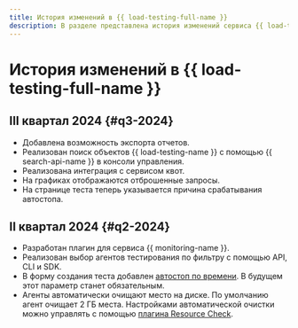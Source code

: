 ```yaml
---
title: История изменений в {{ load-testing-full-name }}
description: В разделе представлена история изменений сервиса {{ load-testing-name }}.
---
```


# История изменений в {{ load-testing-full-name }}

## III квартал 2024 {#q3-2024}

* Добавлена возможность экспорта отчетов.
* Реализован поиск объектов {{ load-testing-name }} с помощью {{ search-api-name }} в консоли управления.
* Реализована интеграция с сервисом квот.
* На графиках отображаются отброшенные запросы.
* На странице теста теперь указывается причина срабатывания автостопа.

## II квартал 2024 {#q2-2024}

* Разработан плагин для сервиса {{ monitoring-name }}.
* Реализован выбор агентов тестирования по фильтру с помощью API, CLI и SDK.
* В форму создания теста добавлен [автостоп по времени](./concepts/auto-stop.md). В будущем этот параметр станет обязательным.
* Агенты автоматически очищают место на диске. По умолчанию агент очищает 2 ГБ места. Настройками автоматической очистки можно управлять с помощью [плагина Resource Check](https://yandextank.readthedocs.io/en/latest/core_and_modules.html#resource-check).